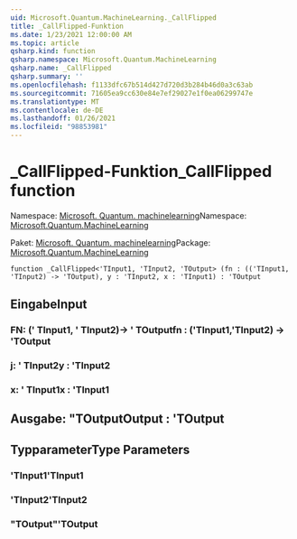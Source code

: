 ```yaml
---
uid: Microsoft.Quantum.MachineLearning._CallFlipped
title: _CallFlipped-Funktion
ms.date: 1/23/2021 12:00:00 AM
ms.topic: article
qsharp.kind: function
qsharp.namespace: Microsoft.Quantum.MachineLearning
qsharp.name: _CallFlipped
qsharp.summary: ''
ms.openlocfilehash: f1133dfc67b514d427d720d3b284b46d0a3c63ab
ms.sourcegitcommit: 71605ea9cc630e84e7ef29027e1f0ea06299747e
ms.translationtype: MT
ms.contentlocale: de-DE
ms.lasthandoff: 01/26/2021
ms.locfileid: "98853981"
---
```

# <a name="_callflipped-function"></a><span data-ttu-id="c1799-102">_CallFlipped-Funktion</span><span class="sxs-lookup"><span data-stu-id="c1799-102">_CallFlipped function</span></span>

<span data-ttu-id="c1799-103">Namespace: [Microsoft. Quantum. machinelearning](xref:Microsoft.Quantum.MachineLearning)</span><span class="sxs-lookup"><span data-stu-id="c1799-103">Namespace: [Microsoft.Quantum.MachineLearning](xref:Microsoft.Quantum.MachineLearning)</span></span>

<span data-ttu-id="c1799-104">Paket: [Microsoft. Quantum. machinelearning](https://nuget.org/packages/Microsoft.Quantum.MachineLearning)</span><span class="sxs-lookup"><span data-stu-id="c1799-104">Package: [Microsoft.Quantum.MachineLearning](https://nuget.org/packages/Microsoft.Quantum.MachineLearning)</span></span>




```qsharp
function _CallFlipped<'TInput1, 'TInput2, 'TOutput> (fn : (('TInput1, 'TInput2) -> 'TOutput), y : 'TInput2, x : 'TInput1) : 'TOutput
```


## <a name="input"></a><span data-ttu-id="c1799-105">Eingabe</span><span class="sxs-lookup"><span data-stu-id="c1799-105">Input</span></span>

### <a name="fn--tinput1tinput2---toutput"></a><span data-ttu-id="c1799-106">FN: (' TInput1, ' TInput2)-> ' TOutput</span><span class="sxs-lookup"><span data-stu-id="c1799-106">fn : ('TInput1,'TInput2) -> 'TOutput</span></span>




### <a name="y--tinput2"></a><span data-ttu-id="c1799-107">j: ' TInput2</span><span class="sxs-lookup"><span data-stu-id="c1799-107">y : 'TInput2</span></span>




### <a name="x--tinput1"></a><span data-ttu-id="c1799-108">x: ' TInput1</span><span class="sxs-lookup"><span data-stu-id="c1799-108">x : 'TInput1</span></span>





## <a name="output--toutput"></a><span data-ttu-id="c1799-109">Ausgabe: "TOutput</span><span class="sxs-lookup"><span data-stu-id="c1799-109">Output : 'TOutput</span></span>



## <a name="type-parameters"></a><span data-ttu-id="c1799-110">Typparameter</span><span class="sxs-lookup"><span data-stu-id="c1799-110">Type Parameters</span></span>

### <a name="tinput1"></a><span data-ttu-id="c1799-111">'TInput1</span><span class="sxs-lookup"><span data-stu-id="c1799-111">'TInput1</span></span>


### <a name="tinput2"></a><span data-ttu-id="c1799-112">'TInput2</span><span class="sxs-lookup"><span data-stu-id="c1799-112">'TInput2</span></span>


### <a name="toutput"></a><span data-ttu-id="c1799-113">"TOutput"</span><span class="sxs-lookup"><span data-stu-id="c1799-113">'TOutput</span></span>

